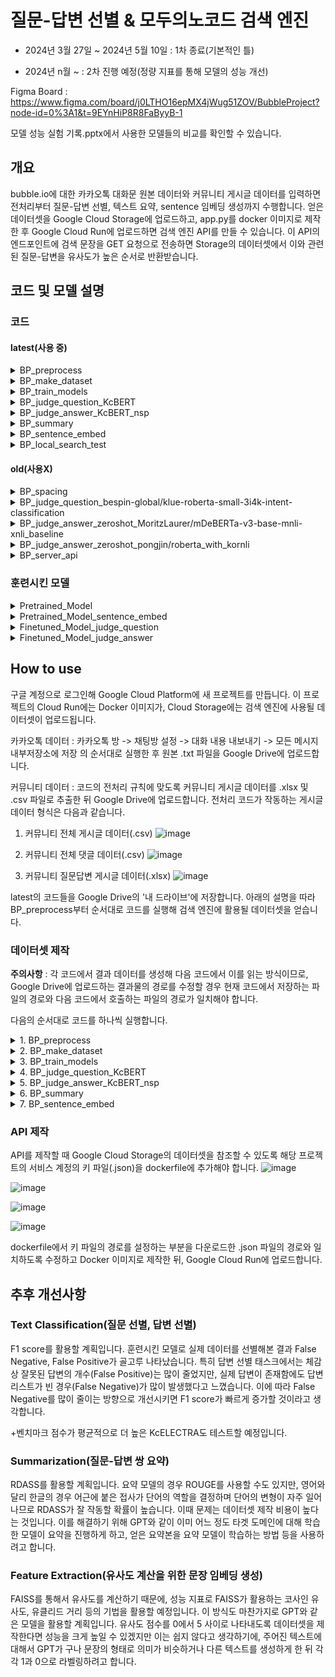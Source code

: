# 질문-답변 선별 & 모두의노코드 검색 엔진

 - 2024년 3월 27일 ~ 2024년 5월 10일 : 1차 종료(기본적인 틀)

 - 2024년 n월 ~ : 2차 진행 예정(정량 지표를 통해 모델의 성능 개선)

Figma Board : https://www.figma.com/board/j0LTHO16epMX4jWug51ZOV/BubbleProject?node-id=0%3A1&t=9EYnHiP8R8FaByyB-1

모델 성능 실험 기록.pptx에서 사용한 모델들의 비교를 확인할 수 있습니다.




## 개요

bubble.io에 대한 카카오톡 대화문 원본 데이터와 커뮤니티 게시글 데이터를 입력하면 전처리부터 질문-답변 선별, 텍스트 요약, sentence 임베딩 생성까지 수행합니다. 얻은 데이터셋을 Google Cloud Storage에 업로드하고, app.py를 docker 이미지로 제작한 후 Google Cloud Run에 업로드하면 검색 엔진 API를 만들 수 있습니다. 이 API의 엔드포인트에 검색 문장을 GET 요청으로 전송하면 Storage의 데이터셋에서 이와 관련된 질문-답변을 유사도가 높은 순서로 반환받습니다.




## 코드 및 모델 설명

### 코드

#### latest(사용 중)

 <details>
  <summary>BP_preprocess</summary>
  <br/>
  카카오톡 대화내용과 커뮤니티 게시글을 전처리하는 코드입니다.<br/>
  <br/>
  
   - 카카오톡 대화 원본 데이터 처리 과정
     
    1. 원본 .txt 파일에서 아래 형식의 텍스트를 다음 결과의 형태로 전처리합니다.
       > '2023년 6월 15일 오후 2:27, Kimhansav : 안녕하세요, 신입 들어왔습니다!' ---> '2023년 6월 15일 오후 2:27', 'Kimhansav', '안녕하세요, 신입 들어왔습니다!'
       이후 날짜 문자열을 비교할 수 있도록 YYYY-MM-DD의 형식으로 변형합니다.
   
    2. 한 사람이 연속적으로 메시지를 보낸 경우 이들을 하나의 메시지로 통합합니다. 문맥 보존을 간편히 하기 위해서입니다.

    3. 메시지 내용의 경우 다음 규칙에 따라 전처리를 진행합니다.
     i. \U0001F600-\U0001F64F에 해당하는 유니코드 이모티콘을 제거합니다.
     ii. 사용자를 '@이름' 의 형태로 태그한 텍스트를 제거합니다.
     iii. 메시지에 '.png', '.jpg', '삭제된 메시지입니다', '사진 읽지 않음', '동영상 읽지 않음' 을 포함하면 이를 제거합니다. 혹은 '사진','사진 n장','동영상' 만이 존재하는 행의 경우 이를 제거합니다.
     iiii. 메시지의 첫 글자가 '['라면 해당 메시지 전체를 제거합니다. 제가 사용한 데이터에서 대부분의 광고 메시지가 이 형식을 따름을 확인했습니다.
     iiiii. 줄바꿈 문자 '\n'을 제거합니다.
  
   - 커뮤니티 게시글 데이터(질문답변 게시글, 전체 게시글, 전체 댓글) 처리 과정

    1. 질문답변 게시글 데이터에서 원본 질문글로 이동할 수 있게 하기 위해 Slug를 변형한 링크를 추가합니다.
   
    2. _x1008_와 같은 기호를 자동으로 제거하기 위해 전체 게시글 데이터와 전체 댓글 데이터를 cp949 형식으로 읽은 뒤 다시 utf-8 형식으로 읽습니다.

    3. 게시글 작성 일자를 카카오톡 텍스트 생성 일자와 비교할 수 있도록 YYYY-MM-DD의 형식으로 변형합니다.
   
    4. 글 내용의 경우 다음 규칙에 따라 전처리를 진행합니다.
     i. '[ul]', '[ol]'과 같은 태그가 많아 []에 둘러싸인 텍스트를 set()에 입력한 후 태그 종류를 조사합니다. [] 안에 중요한 정보가 들어있는 경우도 있기 때문에 직접 제거할 태그를 선별했습니다.
     ii. 줄바꿈 문자, url 형식, 이미지 형식 텍스트를 제거합니다.
     iii. \U0001F600-\U0001F64F에 해당하는 유니코드 이모티콘을 제거합니다.
</details>

<details>
  <summary>BP_make_dataset</summary>
  <br/>
  모델 학습을 위한 데이터셋을 제작하는 코드입니다. Pretraining을 위한 데이터셋, Finetuning을 위한 데이터셋이 있습니다.<br/>
  <br/>

   - Pretraining Dataset

    1. Kss를 활용해서 데이터프레임의 각 열에 대해 해당 열에 소속된 텍스트들을 문장 단위로 분리하는 함수를 제작했습니다.
    
    2. 카카오톡 대화문 데이터, 커뮤니티 질문답변 게시글 데이터, 커뮤니티 전체 게시글 데이터, 커뮤니티 전체 댓글 데이터를 함수로 처리한 뒤 결과들을 모두 결합했습니다.

   - Finetuning Dataset(질문 선별 작업)

    1. 데이터셋의 레이블별로 토큰화된 길이가 다르다면 모델의 학습에 데이터의 길이가 영향을 줄 여지가 있습니다. 이를 방지하기 위해 각 데이터를 문장의 형태를 깨지 않도록 n개의 덩어리로 분리하는 함수를 제작했습니다.
    
    2. 커뮤니티 데이터 중에서는 positive sample로 질문, negative sample로 답변, 빌더로그 글을 사용했습니다. bubble.io에 대한 내용이 많이 포함된 평서문 데이터로 빌더로그 글이 적당했습니다. 그 다음 스퀘어와 쇼케이스 글의 경우 bubble.io 내용이 별로 포함되지 않았지만 올바른 평서문을 얻을 수 있기에 차선책으로 보류해 두었고, 자유 주제 글은 질문도 섞여 있었기에 추가적인 선별에 수작업이 필요해 제외했습니다.
    
    3. 커뮤니티 질문 데이터는 그대로 두고, 답변은 2등분, 빌더로그 글은 6등분한 뒤 카카오톡 대화문 중 직접 질문을 선별한 데이터셋과 결합해 질문 선별 학습 데이터셋을 완성했습니다. 
    
   - Finetuning Dataset(답변 선별 작업)

    1. 제작한 데이터셋에는 Negative sample이 없기 때문에, Positive sample의 n배만큼 Negative sample을 생성하는 함수를 제작했습니다. 전체 데이터를 다루는 인덱스를 활용해서, Positive sample에 사용된 데이터의 인덱스를 제외한 나머지 인덱스들에서 랜덤 추출을 실행해 Negative sample을 제작합니다.
    
    2. 커뮤니티 데이터셋의 경우 질문답변 게시글을 사용했습니다. 답변의 경우 하나의 질문에 대한 여러 답변 모두가 하나의 데이터프레임 셀 안에 들어있었습니다. 이를 문장 단위가 아닌 답변의 단위로 분리한 뒤, 선별된 답변을 질문 뒤에 하나하나 붙여가는 방식으로 Positive sample을 제작했습니다. 예시는 다음과 같습니다.
     - 질문이 A, 이에 대한 답변이 B, C, D 라고 가정합니다. 이때 만들어지는 Positive sample은 (질문, 답변인지 판별된 텍스트)의 형식으로 나타내면 (A, B), ((A+B), C), ((A+B+C), D) 가 됩니다.  
     
    3. Negative sample의 경우 위에서 제작한 n배 샘플링 함수를 통해 생성합니다. 예시는 다음과 같습니다.
     - 위의 과정에서 A, B, C, D를 활용해 Positive sample을 제작했습니다. Negative sample에서 활용되는 데이터는 전체 데이터 중에서 A, B, C, D를 제외한 뒤 n개의 데이터가 무작위로 선택됩니다. 예를 들어 n = 2로 설정한 뒤 ((A+B), C)에 적용할 데이터로 X, Y가 선택되었다고 가정합니다. 이때 만들어지는 Negative sample은 ((A+B), X), ((A+B), Y)가 됩니다. 이러한 샘플링 과정은 전체 Positive sample의 개수만큼 반복됩니다.
     
    4. 카카오톡 대화문 중 질문과 이에 대한 답변쌍 데이터를 직접 선별해 커뮤니티 데이터의 Positive sample 형식으로 제작했습니다. 이후 커뮤니티 데이터와 마찬가지로 인덱스를 이용한 Negative sample 생성 과정을 거쳤습니다. 커뮤니티 데이터셋과 카카오톡 데이터셋을 결합해 답변 선별 학습 데이터셋을 완성했습니다.
    
    
</details>

<details>
  <summary>BP_train_models</summary>
  <br/>
  MLM, NSP, Text classification으로 모델들을 학습시키고 성능을 평가하는 코드입니다. 학습시킨 모델은 beomi/kcbert-base와 BM-K/KoSimCSE-bert-multitask입니다.<br/> 
  <br/>
  기존 모델이 학습한 데이터와 타겟 도메인의 데이터가 사용하는 어휘가 크게 다르다고 판단했습니다. 이를 해결하기 위해 soynlp를 활용해 타겟 도메인의 Pretraining Dataset에서 도메인 특화 어휘를 추출했고, 이를 토크나이저의 사전에 추가했습니다. 이후 MLM을 통해 도메인에 적응시켰습니다.<br/>
  <br/>
  MLM 학습의 경우 학습 데이터 : 검증 데이터를 9 : 1로 설정했습니다. Sequence Classification과 NSP의 경우 학습 데이터 : 검증 데이터 : 테스트 데이터를 8 : 1 : 1로 설정했습니다. 이때 레이블 간 데이터 수의 불균형이 존재해 stratify 옵션을 사용했습니다.<br/>
  <br/>
  성능 평가의 경우 먼저 질문 선별 모델, 답변 선별 모델에 대해서 수행했습니다. 평가 기준은 Accuracy, Precision, Recall, F1 score, 학습 시 초당 처리한 스텝 수, 학습 시 초당 처리한 샘플 수, 테스트 시 초당 처리한 스텝 수, 테스트 시 초당 처리한 샘플 수입니다. 학습과 테스트에 사용된 GPU는 Colab의 T4입니다.<br/>
  <br/>
  모델에 대해 자세한 설명은 아래의 '훈련시킨 모델'에 있습니다.
  <br/>

</details>

<details>
  <summary>BP_judge_question_KcBERT</summary>
  <br/>
  파인튜닝한 모델로 카카오톡 텍스트 중 질문에 해당하는 텍스트를 선별하는 코드입니다.<br/>
  <br/>
 
  파이프라인 선언 시 설정된 하이퍼파라미터는 다음과 같습니다.
  ```python
  text_classifier = TextClassificationPipeline(
    tokenizer=finetuned_tokenizer,
    model=finetuned_model,
    top_k = 1,
    truncation = True,
    batch_size = 128,
    device = device
  )
  ```
  이후 결과 데이터셋에서 너무 짧은 질문(토큰화된 길이가 7 이하인 문장)은 답변으로 변경하는 과정을 거쳤습니다.
 
</details>

<details>
  <summary>BP_judge_answer_KcBERT_nsp</summary>
  <br/>
  파인튜닝한 모델로 카카오톡 대화문에서 질문이 아닌 텍스트를 질문 텍스트에 소속시키는 코드입니다.<br/>
  <br/>
  기존 알고리즘은 하나의 질문에 대해 질문 직후 n개(보통 20~30)의 텍스트에 대해서 각 텍스트가 답변인지 아닌지 판단했습니다. 하지만 이 경우 하나의 텍스트가 서로 다른 질문에 대한 답변으로 선별될 가능성이 있었습니다. 이때 답변을 하나의 질문에 종속시키고 나머지 질문에 대해서는 해당 답변을 제거한다면 제거된 답변 이후의 답변까지 영향을 받는 등 치명적인 문제가 발생했습니다.<br/>
  <br/>
  이를 방지하기 위해 질문에 대해서 답변인지 선별하는 방식이 아닌, 답변에 대해서 가장 어울리는 질문이 무엇인지 고르도록 알고리즘을 설계했습니다. 이 알고리즘은 만약 답변으로 판별된 텍스트가 질문일 경우 질문 리스트에서 이를 삭제하는 과정까지 수행합니다.<br/>
  <br/>
  파이프라인을 사용하지 않고 직접 알고리즘을 제작했습니다.

</details>

<details>
  <summary>BP_summary</summary>
  <br/>
  카카오톡 대화내용 + 커뮤니티 질문-답변 쌍의 질문 요약본, 답변 요약을 생성하는 코드입니다.<br/>
  <br/>
  모델은 EbanLee/kobart-summary-v3를 사용했습니다. 한글 요약을 수행하는 모델 중 이 모델이 말의 뉘앙스를 살리며 생성한 결과가 이상적인 목표와 가장 비슷했습니다.<br/>
  <br/>
 
  질문에 대한 요약을 생성할 때 설정한 하이퍼파라미터는 다음과 같습니다.
  ```python
  question_summary_ids = model.generate(
    input_ids = input_ids,
    attention_mask = attention_mask,
    bos_token_id = model.config.bos_token_id,
    eos_token_id = model.config.eos_token_id,
    length_penalty = 1.0,
    max_length = 100,
    min_length = 5,
    num_beams = 6,
    repetition_penalty = 1.5,
    no_repeat_ngram_size = 3,
  )
  ```

  답변에 대한 요약을 생성할 때 설정한 하이퍼파라미터는 다음과 같습니다.
  ```python
  answer_summary_ids = model.generate(
    input_ids = input_ids,
    attention_mask = attention_mask,
    bos_token_id = model.config.bos_token_id,
    eos_token_id = model.config.eos_token_id,
    length_penalty = 1.0,
    max_length = 200,
    min_length = 5,
    num_beams = 6,
    repetition_penalty = 1.5,
    no_repeat_ngram_size = 3,
  )
  ```

  각 과정에서 사용된 하이퍼파라미터는 추후 성능 개선 작업에서 수정될 예정입니다.
  
</details>

<details>
  <summary>BP_sentence_embed</summary>
  <br/>
  질문-답변 쌍들의 임베딩 벡터를 생성하는 코드입니다.<br/>
  <br/>
  SBERT의 Mean pooling과 비슷하게, 사용자의 입력에 대해 데이터의 질문뿐만 아니라 답변까지 유사도 계산 과정에서 고려하기 위해 질문의 임베딩과 답변의 임베딩을 가중합했습니다. 현재 가중합 방식은 (질문 * 0.8 + 답변 * 0.2)이며, 추후 수정할 계획입니다.

</details>

<details>
  <summary>BP_local_search_test</summary>
  <br/>
  로컬에서 실행하는 유사도 검색 코드입니다.<br/>

</details>

#### old(사용X)

<details>
  <summary>BP_spacing</summary>
  <br/>
  정확도 상승을 목표로 PyKoSpacing으로 띄어쓰기를 실행하는 코드입니다.<br/>

</details>

<details>
  <summary>BP_judge_question_bespin-global/klue-roberta-small-3i4k-intent-classification</summary>
  <br/>
  한글 기반인 3i4k 데이터셋으로 파인튜닝된 의도 분류 모델로 카카오톡 대화내용 중 질문을 선별하는 코드입니다.<br/>

</details>

<details>
  <summary>BP_judge_answer_zeroshot_MoritzLaurer/mDeBERTa-v3-base-mnli-xnli_baseline</summary>
  <br/>
  영어 기반 모델로 zero-shot text classification을 수행하는 모델을 이용해 질문에 대한 답변을 선별하는 코드입니다.<br/>

</details>

<details>
  <summary>BP_judge_answer_zeroshot_pongjin/roberta_with_kornli</summary>
  <br/>
  한글 기반 모델로 zero-shot text classification을 수행하는 모델을 이용해 질문에 대한 답변을 선별하는 코드입니다.<br/>

</details>

<details>
  <summary>BP_server_api</summary>
  <br/>
  Flask 사용한 서버 코드입니다.<br/>

</details>




### 훈련시킨 모델

 <details>
  <summary>Pretrained_Model</summary>
  <br/>
  Target domain의 unlabeled corpus로 MLM 학습을 한 KcBERT, 데이터 47737개
  <br/>
  타겟 도메인에 적응한 후 토큰 임베딩의 크기는 (44857, 768)입니다.<br/>
  <br/>
  
  학습 시 설정된 하이퍼파라미터는 다음과 같습니다.
  ```python
  training_args = TrainingArguments(
    output_dir = './results',
    evaluation_strategy = 'steps',
    eval_steps = 500,
    save_strategy = "steps",
    save_steps = 500,
    num_train_epochs = 3,
    save_total_limit = 3,
    per_device_eval_batch_size = 8,
    per_device_train_batch_size = 8,
    warmup_steps = 300, 
    weight_decay = 0.01, 
    logging_dir = "./logs",
    load_best_model_at_end = True
   )
   
   trainer = Trainer(
    model = KcBERT_model,
    args = training_args,
    train_dataset = pretrain_dataset['train'],
    eval_dataset = pretrain_dataset['test'],
    callbacks = [EarlyStoppingCallback(patience = 5)]
  )
  ```

 </details>

 <details>
  <summary>Pretrained_Model_sentence_embed</summary>
  <br/>
  Target domain의 unlabeled corpus로 MLM 학습을 한 KoSimCSE_BERT, 데이터 47737개, 실패
  <br/>
  타겟 도메인에 적응한 후 토큰 임베딩의 크기는 (43041, 768)입니다.<br/>
  <br/>

  학습 시 설정된 하이퍼파라미터는 다음과 같습니다.
  ```python
  training_args = TrainingArguments(
    output_dir = './results',
    evaluation_strategy = 'steps',
    eval_steps = 500,
    save_strategy = "steps",
    save_steps = 500,
    num_train_epochs = 3,
    save_total_limit = 3,
    per_device_eval_batch_size = 8,
    per_device_train_batch_size = 8,
    warmup_steps = 300, 
    weight_decay = 0.01, 
    logging_dir = "./logs",
    load_best_model_at_end = True
  )

  trainer = Trainer(
    model = KoSim_model,
    args = training_args,
    train_dataset = pretrain_dataset['train'],
    eval_dataset = pretrain_dataset['test'],
    callbacks = [EarlyStoppingCallback(patience = 5)]
  )
  ```

 </details>

 <details>
  <summary>Finetuned_Model_judge_question</summary>
  <br/>
  질문 데이터셋으로 Sequence classification 학습을 한 Pretrained_Model, 데이터 3407개<br/>
  <br/>

  StratifiedKFold를 적용하지 않고 학습할 때 설정된 하이퍼파라미터는 다음과 같습니다.
  ```python
  training_args = TrainingArguments(
    output_dir = './results',
    learning_rate = 5e-5,
    evaluation_strategy = 'steps',
    eval_steps = 100,
    save_strategy = "steps",
    save_steps = 100,
    num_train_epochs = 3,
    save_total_limit = 3,
    per_device_eval_batch_size = 8,
    per_device_train_batch_size = 8,
    warmup_steps = 100, 
    weight_decay = 0.01, 
    logging_dir = "./logs",
    load_best_model_at_end = True
  )

  trainer = Trainer(
    model = pretrained_model,
    args = training_args,
    train_dataset = train_dataset,
    eval_dataset = valid_dataset,
    callbacks = [EarlyStoppingCallback(patience = 3)]
  )
  ```

  StratifiedKFold를 적용하고 학습할 때 설정된 하이퍼파라미터는 다음과 같습니다.
  ```python
  #n_splits를 통해 fold 개수 조정
  n_splits = 5

  # StratifiedKFold 설정
  skf = StratifiedKFold(n_splits=n_splits, shuffle=True)
  for fold, (train_idx, val_idx) in enumerate(skf.split(question_train_dataset, question_train_dataset['label'])):

    # 훈련 세트와 검증 세트 분리
    question_train_dataset_fold = question_train_dataset.select(train_idx)
    question_val_dataset_fold = question_train_dataset.select(val_idx)

    # 훈련 설정
    training_args = TrainingArguments(
        output_dir="./results",
        evaluation_strategy = "steps",
        eval_steps = 100,
        save_strategy = "steps",
        save_steps = 100,
        learning_rate = 5e-5,
        num_train_epochs = 3, 
        per_device_train_batch_size = 8,
        per_device_eval_batch_size = 8,
        weight_decay = 0.01, 
        logging_dir = "./logs",
        load_best_model_at_end = True

    )

    # 트레이너 초기화 및 훈련
    trainer = Trainer(
        model = pretrained_model,
        args = training_args,
        train_dataset = question_train_dataset_fold,
        eval_dataset = question_val_dataset_fold,
        callbacks = [EarlyStoppingCallback(patience = 3)]
    )

    trainer.train()
  ```

 </details>

 <details>
  <summary>Finetuned_Model_judge_answer</summary>
  <br/>
  질문-답변 데이터셋으로 NSP 학습을 한 Pretrained_Model, 데이터 5824개<br/>
  <br/>

  StratifiedKFold를 적용하지 않고 학습할 때 설정된 하이퍼파라미터는 다음과 같습니다.
  ```python
  training_args = TrainingArguments(
    output_dir = './results',
    learning_rate = 2e-5, 
    evaluation_strategy = 'steps',
    eval_steps = 200,
    save_strategy = "steps",
    save_steps = 200,
    num_train_epochs = 3,
    save_total_limit = 3,
    per_device_eval_batch_size = 8,
    per_device_train_batch_size = 8,
    warmup_steps = 200, 
    weight_decay = 0.01, 
    logging_dir = "./logs",
    load_best_model_at_end = True
  )

  trainer = Trainer(
    model = pretrained_model,
    args = training_args,
    train_dataset = train_dataset,
    eval_dataset = valid_dataset,
    callbacks = [EarlyStoppingCallback(patience = 3)]
  )
  ```

  StratifiedKFold를 적용하고 학습할 때 설정된 하이퍼파라미터는 다음과 같습니다.
  ```python
  #n_splits를 통해 fold 개수 조정
  n_splits = 5

  # StratifiedKFold 설정
  skf = StratifiedKFold(n_splits=n_splits, shuffle=True)
  for fold, (train_idx, val_idx) in enumerate(skf.split(answer_train_dataset, answer_train_dataset['label'])):

    # 훈련 세트와 검증 세트 분리
    answer_train_dataset_fold = answer_train_dataset.select(train_idx)
    answer_val_dataset_fold = answer_train_dataset.select(val_idx)
    # 훈련 설정
    training_args = TrainingArguments(
        output_dir="./results",
        evaluation_strategy = "steps",
        eval_steps = 100,
        save_strategy = "steps",
        save_steps = 100,
        learning_rate = 5e-5,
        num_train_epochs = 3, 
        per_device_train_batch_size = 8,
        per_device_eval_batch_size = 8,
        weight_decay = 0.01, 
        logging_dir = "./logs",
        load_best_model_at_end = True

    )

    # 트레이너 초기화 및 훈련
    trainer = Trainer(
        model = pretrained_model,
        args = training_args,
        train_dataset = answer_train_dataset_fold,
        eval_dataset = answer_val_dataset_fold,
        callbacks = [EarlyStoppingCallback(patience = 3)]
    )

    trainer.train()
 ```

 </details>




## How to use
 
구글 계정으로 로그인해 Google Cloud Platform에 새 프로젝트를 만듭니다. 이 프로젝트의 Cloud Run에는 Docker 이미지가, Cloud Storage에는 검색 엔진에 사용될 데이터셋이 업로드됩니다.

카카오톡 데이터 : 카카오톡 방 -> 채팅방 설정 -> 대화 내용 내보내기 -> 모든 메시지 내부저장소에 저장 의 순서대로 실행한 후 원본 .txt 파일을 Google Drive에 업로드합니다.

커뮤니티 데이터 : 코드의 전처리 규칙에 맞도록 커뮤니티 게시글 데이터를 .xlsx 및 .csv 파일로 추출한 뒤 Google Drive에 업로드합니다. 전처리 코드가 작동하는 게시글 데이터 형식은 다음과 같습니다.
  
 1. 커뮤니티 전체 게시글 데이터(.csv)
  ![image](https://github.com/Kimhansav/everynocode_search_engine/assets/134425555/34da45fe-62cb-4644-843f-83b9692c35f2)
  
 2. 커뮤니티 전체 댓글 데이터(.csv)
  ![image](https://github.com/Kimhansav/everynocode_search_engine/assets/134425555/dea07a32-0d58-4570-ae4b-049ebb72da22)

 3. 커뮤니티 질문답변 게시글 데이터(.xlsx)
  ![image](https://github.com/Kimhansav/everynocode_search_engine/assets/134425555/ddad5e1a-0b2b-40e6-93c4-e6afcff5ae38)

latest의 코드들을 Google Drive의 '내 드라이브'에 저장합니다. 아래의 설명을 따라 BP_preprocess부터 순서대로 코드를 실행해 검색 엔진에 활용될 데이터셋을 얻습니다. 




### 데이터셋 제작

**주의사항** : 각 코드에서 결과 데이터를 생성해 다음 코드에서 이를 읽는 방식이므로, Google Drive에 업로드하는 결과물의 경로를 수정할 경우 현재 코드에서 저장하는 파일의 경로와 다음 코드에서 호출하는 파일의 경로가 일치해야 합니다.

다음의 순서대로 코드를 하나씩 실행합니다.

<details>
  <summary>1. BP_preprocess</summary>
 
  파일을 호출하는 코드 블록에서 Google Drive에 업로드한 카카오톡 원본과 커뮤니티 게시글 원본의 이름을 변수로 설정해야 합니다. 예시는 다음과 같습니다.

  ```python
  drive.mount('/content/drive')
  file_path = '/content/drive/My Drive/KakaoTalkChats-1.txt'
  ```
  ```python
  qna_path = '/content/drive/My Drive/community_qna.xlsx' #커뮤니티 질문답변 게시글 데이터
  all_contents_path = '/content/drive/My Drive/community_all_contents.csv' #커뮤니티 전체 게시글 데이터
  all_comments_path = '/content/drive/My Drive/community_all_comments.csv' #커뮤니티 전체 댓글 데이터
  ```
  
  결과물 저장 경로를 설정합니다. 예시는 다음과 같습니다.
  
  ```python
  #.xlsx 파일로 카카오톡 전처리 결과를 google drive에 저장
  talk_save_path = '/content/drive/My Drive/talk_preprocess_result_short.xlsx'
  df.to_excel(talk_save_path)
  ```
  ```python
  #전처리된 세 커뮤니티 데이터 파일을 google drive에 저장
  df_qna.to_excel('/content/drive/My Drive/community_qna_preprocessed.xlsx')
  df_all_contents.to_csv('/content/drive/My Drive/community_all_contents_preprocessed.csv')
  df_all_comments.to_csv('/content/drive/My Drive/community_all_comments_preprocessed.csv')
  ```
  
  이후 GPU를 사용할 필요 없이 CPU로 전체 코드를 실행합니다.

  Google Drive에 업로드된 커뮤니티 데이터 전처리 결과 파일 세 개를 다운로드합니다. 간혹 이미지 인코딩 텍스트가 너무 길어 여러 셀로 나누어진 경우가 존재합니다. 전처리 함수는 데이터프레임의 셀 단위로 작동하기에 이를 처리하지 못하며, 직접 제거해주어야 합니다.
  이미지 인코딩 텍스트를 제거한 뒤 세 파일 모두 .xlsx 형식으로 다시 Google Drive에 업로드합니다.
</details>

<details>
  <summary>2. BP_make_dataset</summary>

  Google Drive에 업로드한 전처리 결과 파일을 호출합니다. 
  직접 레이블링한 데이터셋을 업로드해야 합니다. 질문 데이터셋은 질문 선별 모델이, 질문답변 데이터셋은 답변 선별 모델이 학습할 예정입니다. 예시는 다음과 같습니다.
  ```python
  #직접 제작한 카카오톡 질문 데이터셋 로드
  talk_question_finetune_path = '/content/drive/My Drive/talk_finetune_question_dataset.xlsx'
  #직접 제작한 카카오톡 질문답변 데이터셋 로드
  talk_finetune_path = '/content/drive/My Drive/talk_finetune_dataset.xlsx'
  ```
  GPU를 사용할 필요 없이 CPU로 전체 코드를 실행합니다.
</details>

<details>
  <summary>3. BP_train_models</summary>
 
  Huggingface에서 모델을 불러와 직접 제작한 학습 데이터셋으로 학습시킵니다.
  런타임 유형을 GPU로 변경한 후 전체 코드를 실행합니다.
</details>

<details>
  <summary>4. BP_judge_question_KcBERT</summary>
 
  학습시킨 모델을 통해 카카오톡 데이터에서 텍스트 분류를 진행합니다.
  런타임 유형을 GPU로 변경한 후 전체 코드를 실행합니다.
</details>

<details>
  <summary>5. BP_judge_answer_KcBERT_nsp</summary>
 
  학습시킨 모델을 통해 카카오톡 데이터에서 텍스트 분류를 진행합니다.
  런타임 유형을 GPU로 변경한 후 전체 코드를 실행합니다.
</details>

<details>
  <summary>6. BP_summary</summary>
 
  질문-답변 선별 결과 데이터와 커뮤니티 질문답변 게시글 데이터를 결합한 뒤 각 질문-답변 쌍에 질문 요약, 답변 요약을 생성 후 추가합니다.
  런타임 유형을 GPU로 변경한 후 전체 코드를 실행합니다.
</details>

<details>
  <summary>7. BP_sentence_embed</summary>
 
  질문 요약, 답변 요약 생성 결과 데이터에서 각 질문-답변 쌍의 질문 원본과 답변 원본을 일정 비율로 반영해 임베딩을 생성합니다.
  런타임 유형을 GPU로 변경한 후 전체 코드를 실행합니다.
</details>





### API 제작

API를 제작할 때 Google Cloud Storage의 데이터셋을 참조할 수 있도록 해당 프로젝트의 서비스 계정의 키 파일(.json)을 dockerfile에 추가해야 합니다.
![image](https://github.com/Kimhansav/everynocode_search_engine/assets/134425555/13ef9a71-1391-406e-98a3-bf29d66e75df)

![image](https://github.com/Kimhansav/everynocode_search_engine/assets/134425555/ed016edf-e1c2-430e-ab7e-02b1c31212cd)

![image](https://github.com/Kimhansav/everynocode_search_engine/assets/134425555/f7f9a58d-1652-4990-b73e-d99f04387d98)

![image](https://github.com/Kimhansav/everynocode_search_engine/assets/134425555/663fe13b-0d51-4d08-bac6-6db39857bbe8)

dockerfile에서 키 파일의 경로를 설정하는 부분을 다운로드한 .json 파일의 경로와 일치하도록 수정하고 Docker 이미지로 제작한 뒤, Google Cloud Run에 업로드합니다. 




## 추후 개선사항

### Text Classification(질문 선별, 답변 선별)

F1 score를 활용할 계획입니다. 훈련시킨 모델로 실제 데이터를 선별해본 결과 False Negative, False Positive가 골고루 나타났습니다.
특히 답변 선별 태스크에서는 체감상 잘못된 답변의 개수(False Positive)는 많이 줄었지만, 
실제 답변이 존재함에도 답변 리스트가 빈 경우(False Negative)가 많이 발생했다고 느꼈습니다. 이에 따라 False Negative를 많이 줄이는 방향으로 개선시키면 F1 score가 빠르게 증가할 것이라고 생각합니다.

+벤치마크 점수가 평균적으로 더 높은 KcELECTRA도 테스트할 예정입니다.

### Summarization(질문-답변 쌍 요약)

RDASS를 활용할 계획입니다. 요약 모델의 경우 ROUGE를 사용할 수도 있지만, 영어와 달리 한글의 경우 어근에 붙은 접사가 단어의 역할을 결정하며 단어의 변형이 자주 일어나므로 RDASS가 잘 작동할 확률이 높습니다.
이때 문제는 데이터셋 제작 비용이 높다는 것입니다. 이를 해결하기 위해 GPT와 같이 이미 어느 정도 타겟 도메인에 대해 학습한 모델이 요약을 진행하게 하고, 얻은 요약본을 요약 모델이 학습하는 방법 등을 사용하려고 합니다.

### Feature Extraction(유사도 계산을 위한 문장 임베딩 생성)

FAISS를 통해서 유사도를 계산하기 때문에, 성능 지표로 FAISS가 활용하는 코사인 유사도, 유클리드 거리 등의 기법을 활용할 예정입니다.
이 방식도 마찬가지로 GPT와 같은 모델을 활용할 계획입니다. 유사도 점수를 0에서 5 사이로 나타내도록 데이터셋을 제작한다면 성능을 크게 높일 수 있겠지만 이는 쉽지 않다고 생각하기에, 
주어진 텍스트에 대해서 GPT가 구나 문장의 형태로 의미가 비슷하거나 다른 텍스트를 생성하게 한 뒤 각각 1과 0으로 라벨링하려고 합니다.
